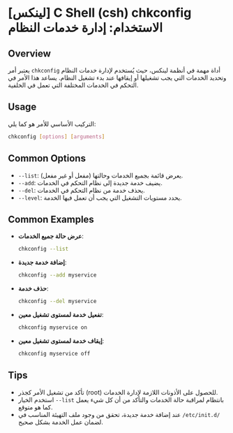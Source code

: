 # [لينكس] C Shell (csh) chkconfig الاستخدام: إدارة خدمات النظام

## Overview
يعتبر أمر `chkconfig` أداة مهمة في أنظمة لينكس، حيث يُستخدم لإدارة خدمات النظام وتحديد الخدمات التي يجب تشغيلها أو إيقافها عند بدء تشغيل النظام. يساعد هذا الأمر في التحكم في الخدمات المختلفة التي تعمل في الخلفية.

## Usage
التركيب الأساسي للأمر هو كما يلي:

```bash
chkconfig [options] [arguments]
```

## Common Options
- `--list`: يعرض قائمة بجميع الخدمات وحالتها (مفعل أو غير مفعل).
- `--add`: يضيف خدمة جديدة إلى نظام التحكم في الخدمات.
- `--del`: يحذف خدمة من نظام التحكم في الخدمات.
- `--level`: يحدد مستويات التشغيل التي يجب أن تعمل فيها الخدمة.

## Common Examples
- **عرض حالة جميع الخدمات**:
  ```bash
  chkconfig --list
  ```
  
- **إضافة خدمة جديدة**:
  ```bash
  chkconfig --add myservice
  ```

- **حذف خدمة**:
  ```bash
  chkconfig --del myservice
  ```

- **تفعيل خدمة لمستوى تشغيل معين**:
  ```bash
  chkconfig myservice on
  ```

- **إيقاف خدمة لمستوى تشغيل معين**:
  ```bash
  chkconfig myservice off
  ```

## Tips
- تأكد من تشغيل الأمر كجذر (root) للحصول على الأذونات اللازمة لإدارة الخدمات.
- استخدم الخيار `--list` بانتظام لمراقبة حالة الخدمات والتأكد من أن كل شيء يعمل كما هو متوقع.
- عند إضافة خدمة جديدة، تحقق من وجود ملف التهيئة المناسب في `/etc/init.d/` لضمان عمل الخدمة بشكل صحيح.